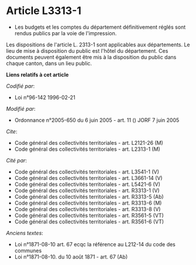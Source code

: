 # Article L3313-1

- Les budgets et les comptes du département définitivement réglés sont rendus publics par la voie de l'impression.

Les dispositions de l'article L. 2313-1 sont applicables aux départements. Le lieu de mise à disposition du public est
l'hôtel du département. Ces documents peuvent également être mis à la disposition du public dans chaque canton, dans un lieu
public.

**Liens relatifs à cet article**

_Codifié par_:

  - Loi n°96-142 1996-02-21

_Modifié par_:

  - Ordonnance n°2005-650 du 6 juin 2005 - art. 11 () JORF 7 juin 2005

_Cite_:

  - Code général des collectivités territoriales - art. L2121-26 (M)
  - Code général des collectivités territoriales - art. L2313-1 (M)

_Cité par_:

  - Code général des collectivités territoriales - art. L3541-1 (V)
  - Code général des collectivités territoriales - art. L3661-14 (V)
  - Code général des collectivités territoriales - art. L5421-6 (V)
  - Code général des collectivités territoriales - art. R3313-1 (V)
  - Code général des collectivités territoriales - art. R3313-5 (Ab)
  - Code général des collectivités territoriales - art. R3313-6 (M)
  - Code général des collectivités territoriales - art. R3313-8 (V)
  - Code général des collectivités territoriales - art. R3561-5 (VT)
  - Code général des collectivités territoriales - art. R3561-6 (VT)

_Anciens textes_:

  - Loi n°1871-08-10 art. 67 ecqc la référence au L212-14 du code des communes
  - Loi n°1871-08-10. du 10 août 1871 - art. 67 (Ab)
